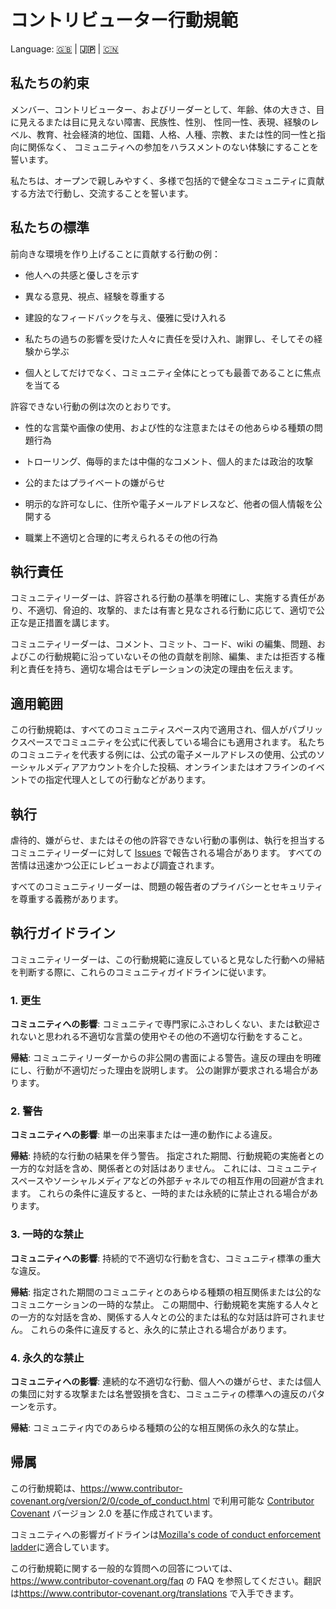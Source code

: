 # コントリビューター行動規範

Language: [🇬🇧](./CODE_OF_CONDUCT.md) | **🇯🇵** | [🇨🇳](./CODE_OF_CONDUCT.zh.md)

## 私たちの約束

メンバー、コントリビューター、およびリーダーとして、年齢、体の大きさ、目に見えるまたは目に見えない障害、民族性、性別、
性同一性、表現、経験のレベル、教育、社会経済的地位、国籍、人格、人種、宗教、または性的同一性と指向に関係なく、
コミュニティへの参加をハラスメントのない体験にすることを誓います。

私たちは、オープンで親しみやすく、多様で包括的で健全なコミュニティに貢献する方法で行動し、交流することを誓います。

## 私たちの標準

前向きな環境を作り上げることに貢献する行動の例：

- 他人への共感と優しさを示す

- 異なる意見、視点、経験を尊重する

- 建設的なフィードバックを与え、優雅に受け入れる

- 私たちの過ちの影響を受けた人々に責任を受け入れ、謝罪し、そしてその経験から学ぶ

- 個人としてだけでなく、コミュニティ全体にとっても最善であることに焦点を当てる

許容できない行動の例は次のとおりです。

- 性的な言葉や画像の使用、および性的な注意またはその他あらゆる種類の問題行為

- トローリング、侮辱的または中傷的なコメント、個人的または政治的攻撃

- 公的またはプライベートの嫌がらせ

- 明示的な許可なしに、住所や電子メールアドレスなど、他者の個人情報を公開する

- 職業上不適切と合理的に考えられるその他の行為

## 執行責任

コミュニティリーダーは、許容される行動の基準を明確にし、実施する責任があり、不適切、脅迫的、攻撃的、または有害と見なされる行動に応じて、適切で公正な是正措置を講じます。

コミュニティリーダーは、コメント、コミット、コード、wiki の編集、問題、およびこの行動規範に沿っていないその他の貢献を削除、編集、または拒否する権利と責任を持ち、適切な場合はモデレーションの決定の理由を伝えます。

## 適用範囲

この行動規範は、すべてのコミュニティスペース内で適用され、個人がパブリックスペースでコミュニティを公式に代表している場合にも適用されます。
私たちのコミュニティを代表する例には、公式の電子メールアドレスの使用、公式のソーシャルメディアアカウントを介した投稿、オンラインまたはオフラインのイベントでの指定代理人としての行動などがあります。

## 執行

虐待的、嫌がらせ、またはその他の許容できない行動の事例は、執行を担当するコミュニティリーダーに対して [Issues](https://github.com/kurone-kito/lints-config/issues) で報告される場合があります。
すべての苦情は迅速かつ公正にレビューおよび調査されます。

すべてのコミュニティリーダーは、問題の報告者のプライバシーとセキュリティを尊重する義務があります。

## 執行ガイドライン

コミュニティリーダーは、この行動規範に違反していると見なした行動への帰結を判断する際に、これらのコミュニティガイドラインに従います。

### 1. 更生

**コミュニティへの影響**: コミュニティで専門家にふさわしくない、または歓迎されないと思われる不適切な言葉の使用やその他の不適切な行動をすること。

**帰結**: コミュニティリーダーからの非公開の書面による警告。違反の理由を明確にし、行動が不適切だった理由を説明します。 公の謝罪が要求される場合があります。

### 2. 警告

**コミュニティへの影響**: 単一の出来事または一連の動作による違反。

**帰結**: 持続的な行動の結果を伴う警告。 指定された期間、行動規範の実施者との一方的な対話を含め、関係者との対話はありません。 これには、コミュニティスペースやソーシャルメディアなどの外部チャネルでの相互作用の回避が含まれます。 これらの条件に違反すると、一時的または永続的に禁止される場合があります。

### 3. 一時的な禁止

**コミュニティへの影響**: 持続的で不適切な行動を含む、コミュニティ標準の重大な違反。

**帰結**: 指定された期間のコミュニティとのあらゆる種類の相互関係または公的なコミュニケーションの一時的な禁止。 この期間中、行動規範を実施する人々との一方的な対話を含め、関係する人々との公的または私的な対話は許可されません。
これらの条件に違反すると、永久的に禁止される場合があります。

### 4. 永久的な禁止

**コミュニティへの影響**: 連続的な不適切な行動、個人への嫌がらせ、または個人の集団に対する攻撃または名誉毀損を含む、コミュニティの標準への違反のパターンを示す。

**帰結**: コミュニティ内でのあらゆる種類の公的な相互関係の永久的な禁止。

## 帰属

この行動規範は、<https://www.contributor-covenant.org/version/2/0/code_of_conduct.html> で利用可能な [Contributor Covenant][homepage] バージョン 2.0 を基に作成されています。

コミュニティへの影響ガイドラインは[Mozilla's code of conduct enforcement ladder](https://github.com/mozilla/diversity)に適合しています。

[homepage]: https://www.contributor-covenant.org

この行動規範に関する一般的な質問への回答については、<https://www.contributor-covenant.org/faq> の FAQ を参照してください。翻訳は<https://www.contributor-covenant.org/translations> で入手できます。
